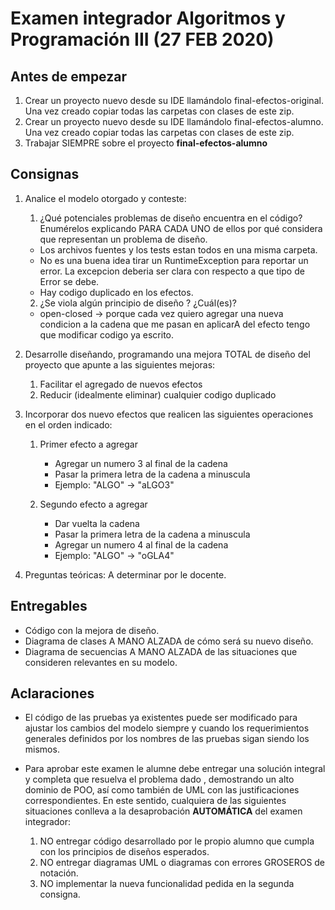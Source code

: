# Examen integrador Algoritmos y Programación III (27 FEB 2020)

## Antes de empezar

1. Crear un proyecto nuevo desde su IDE llamándolo final-efectos-original. Una vez creado copiar todas las carpetas con
 clases de este zip.
2. Crear un proyecto nuevo desde su IDE llamándolo final-efectos-alumno. Una vez creado copiar todas las carpetas con
 clases de este zip.
3.  Trabajar SIEMPRE sobre el proyecto **final-efectos-alumno**

## Consignas

1. Analice el modelo otorgado y conteste:

	1. ¿Qué potenciales problemas de diseño encuentra en el código? Enumérelos explicando PARA CADA UNO de ellos por qué
	 considera que representan un problema de diseño.
	 
	 - Los archivos fuentes y los tests estan todos en una misma carpeta.
	 - No es una buena idea tirar un RuntimeException para reportar un error.
	  La excepcion deberia ser clara con respecto a que tipo de Error se debe. 
	 - Hay codigo duplicado en los efectos.
	 
	2. ¿Se viola algún principio de diseño ? ¿Cuál(es)? 
	
	- open-closed -> porque cada vez quiero agregar una nueva condicion a la cadena que me pasan en aplicarA del efecto
	tengo que modificar codigo ya escrito. 

2. Desarrolle diseñando, programando una mejora TOTAL de diseño del proyecto que apunte a
 las siguientes mejoras:
 
    1. Facilitar el agregado de nuevos efectos
    2. Reducir (idealmente eliminar) cualquier codigo duplicado
    
3. Incorporar dos nuevo efectos que realicen las siguientes operaciones en el orden indicado:

    1. Primer efecto a agregar
        - Agregar un numero 3 al final de la cadena
        - Pasar la primera letra de la cadena a minuscula
        - Ejemplo: "ALGO" -> "aLGO3"

    2. Segundo efecto a agregar
        - Dar vuelta la cadena
        - Pasar la primera letra de la cadena a minuscula
        - Agregar un numero 4 al final de la cadena
        - Ejemplo: "ALGO" -> "oGLA4"
			
3. Preguntas teóricas: A determinar por le docente.

## Entregables
		
- Código con la mejora de diseño.
- Diagrama de clases A MANO ALZADA de cómo será su nuevo diseño.
- Diagrama de secuencias A MANO ALZADA de las situaciones que consideren relevantes en su modelo.

## Aclaraciones

- El código de las pruebas ya existentes puede ser modificado para ajustar los cambios del modelo siempre y cuando los
requerimientos generales definidos por los nombres de las pruebas sigan siendo los mismos.

- Para aprobar este examen le alumne debe entregar una solución integral y completa que resuelva el problema dado
,  demostrando un alto dominio de POO, así como también de UML con las justificaciones correspondientes.
En este sentido, cualquiera de las siguientes situaciones conlleva a la desaprobación **AUTOMÁTICA** del examen
 integrador:
	1. NO entregar código desarrollado por le propio alumno que cumpla con los principios de diseños esperados.
	2. NO entregar diagramas UML o diagramas con errores GROSEROS de notación.
	3. NO implementar la nueva funcionalidad pedida en la segunda consigna.

	
